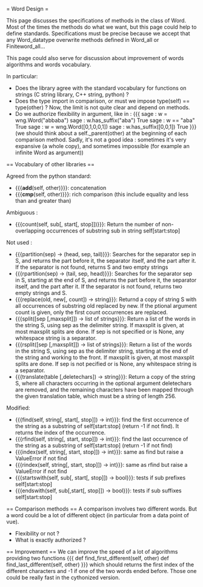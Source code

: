 = Word Design =

This page discusses the specifications of methods in the class of Word. Most of the times the methods do what we want, but this page could help to define standards. Specifications must be precise because we accept that any Word_datatype overwrite methods defined in Word_all or Finiteword_all...

This page could also serve for discussion about improvement of words algorithms and words vocabulary.

In particular:
 * Does the library agree with the standard vocabulary for functions on strings (C string library, C++ string, python) ?
 * Does the type import in comparison, or must we impose type(self) == type(other) ? Now, the limit is not quite clear and depend on methods.
 * Do we authorize flexibility in argument, like in :
{{{
sage : w = wng.Word("abbaba")
sage : w.has_suffix("aba")
True
sage : w == "aba"
True
sage : w = wng.Word([0,1,0,0,1])
sage : w.has_suffix([0,0,1])
True
}}}
(we should think about a self._parent(other) at the beginning of each comparison method. Sadly, it's not a good idea : sometimes it's very expansive (a whole copy), and sometimes impossible (for example an infinite Word as argument))

== Vocabulary of other libraries ==

Agreed from the python standard:
 * {{{__add__(self, other)}}}: concatenation
 * {{{__cmp__(self, other)}}}: rich comparison (this include equality and less than and greater than)

Ambiguous :
 * {{{count(self, sub[, start[, stop]])}}}: Return the number of non-overlapping occurrences of substring sub in string self[start:stop]

Not used :
 * {{{partition(sep) -> (head, sep, tail)}}}: Searches for the separator sep in S, and returns the part before it, the separator itself, and the part after it.  If the separator is not found, returns S and two empty strings
 * {{{rpartition(sep) -> (tail, sep, head)}}}: Searches for the separator sep in S, starting at the end of S, and returns the part before it, the separator itself, and the part after it.  If the separator is not found, returns two empty strings and S.
 * {{{replace(old, new[, count]) -> string}}}: Returnd a copy of string S with all occurrences of substring old replaced by new.  If the  ptional argument count is given, only the first count occurrences are replaced.
 * {{{split([sep [,maxsplit]]) -> list of strings}}}: Return a list of the words in the string S, using sep as the delimiter string.  If maxsplit is given, at most maxsplit splits are done. If sep is not specified or is None, any whitespace string is a separator.
 * {{{rsplit([sep [,maxsplit]]) -> list of strings}}}: Return a list of the words in the string S, using sep as the delimiter string,  starting at the end of the string and working to the front.  If maxsplit is given, at most maxsplit splits are done. If sep is not  pecified or is None, any whitespace string is a separator.
 * {{{translate(table [,deletechars]) -> string}}}: Return a copy of the string S, where all characters occurring in the optional argument deletechars are removed, and the remaining characters have been mapped through the given translation table, which must be a string of length 256.


Modified:
 * {{{find(self, string[, start[, stop]]) -> int}}}: find the first occurrence of the string as a substring of self[start:stop] (return -1 if not find). It returns the index of the occurrence.
 * {{{rfind(self, string[, start, stop]]) -> int}}}: find the last occurrence of the string as a substring of self[start:stop] (return -1 if not find)
 * {{{index(self, string[, start, stop]]) -> int}}}: same as find but raise a ValueError if not find
 * {{{rindex(self, string[, start, stop]]) -> int}}}: same as rfind but raise a ValueError if not find
 * {{{startswith(self, sub[, start[, stop]]) -> bool}}}: tests if sub prefixes self[start:stop]
 * {{{endswith(self, sub[,start[, stop]]) -> bool}}}: tests if sub suffixes self[start:stop]


== Comparison methods ==
A comparison involves two different words. But a word could be a lot of different object (in particular from a data point of vue). 

 * Flexibility or not ?
 * What is exactly authorized ?

== Improvement ==
We can improve the speed of a lot of algorithms providing two functions
{{{
def find_first_different(self, other)
def find_last_different(self, other)
}}}
which should returns the first index of the different characters and -1 if one of the two words ended before. Those one could be really fast in the cythonized version.
